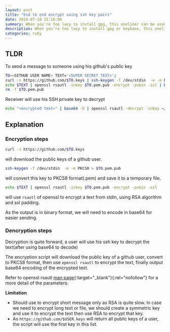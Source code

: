 ```yaml
---
layout: post
title: "End to end encrypt using ssh key pairs"
date: 2018-07-18 15:16:00
summary: When you're too lazy to install gpg, this oneliner can be used to encrypt/decrypt a message with ssh keypair
description: When you're too lazy to install gpg or keybase, this oneliner can be used to encrypt/decrypt a message with ssh keypair
categories: ruby
---
```


## TLDR

To send a message to someone using his github's public key

~~~ bash
TO=<GITHUB USER NAME> TEXT='<SUPER SECRET TEXT>'; 
curl -s https://github.com/$TO.keys | ssh-keygen -f /dev/stdin  -e -m PKCS8 > $TO.pem.pub; 
echo $TEXT | openssl rsautl -inkey $TO.pem.pub -encrypt -pubin -ssl | base64 ; 
rm -f $TO.pem.pub
~~~ 

Receiver will use his SSH private key to decrypt

~~~ bash
echo "<encrypted text>" | base64 -D | openssl rsautl -decrypt -inkey ~/.ssh/id_rsa
~~~ 

## Explanation

### Encryption steps

~~~ bash
curl -s https://github.com/$TO.keys
~~~ 

will download the public keys of a github user.

~~~ bash
ssh-keygen -f /dev/stdin  -e -m PKCS8 > $TO.pem.pub
~~~ 

will convert this key to PKCS8 format(.pem) and save it to a temporary file.

~~~ bash
echo $TEXT | openssl rsautl -inkey $TO.pem.pub -encrypt -pubin -ssl
~~~ 

will use `rsautl` of openssl to encrypt a text from stdin, using RSA algorithm and ssl padding.

As the output is in binary format, we will need to encode in base64 for easier sending.

### Dencryption steps

Decryption is quite forward, a user will use his ssh key to decrypt the text(after using base64 to decode)

The encryption script will download the public key of a github user, convert to PKCS8 format, then use `openssl rsautl` to encrypt the text, finally output base64 encoding of the encrypted text.

Refer to openssl rsautl [man page](https://www.openssl.org/docs/man1.1.0/apps/openssl-rsautl.html){:target="_blank"}{:rel="nofollow"} for a more detail of the parameters.

__Limitation__
- Should use to encrypt short message only as RSA is quite slow. In case we need to encrypt long text or file, we should create a symmetric key and use it to encrypt the text then use RSA to encrypt that key.
- As `https://github.com/$USER.keys` will return all public keys of a user, the script will use the first key in this list.
